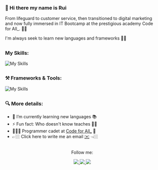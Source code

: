 
### 👋 Hi there my name is Rui
From lifeguard to customer service, then transitioned to digital marketing and now fully immersed in IT Bootcamp at the prestigious academy Code for All_.  🥷🚀

I'm always seek to learn new languages and frameworks 🤘🏼

##

###  My Skills:
![My Skills](https://skillicons.dev/icons?i=js,html,css,java,mysql)

<h2 dir="auto"></h2>

### ⚒️ Frameworks & Tools:
![My Skills](https://skillicons.dev/icons?i=bootstrap,hibernate,jquery,maven,vscode,powershell,postman,idea)

<h2 dir="auto"></h2>

### 🔍 More details:

- 🌱 I’m currently learning new languages 📚 
- ⚡ Fun fact: Who doesn't know teaches 🤘🏼
- 🧑🏼‍🎓 Programmer cadet at [Code for All_](https://codeforall.com/) 🚀
- 👉🏼 Click here to write me an email [✉️](rfmcsilva@gmail.com) 👈🏼

### 

<h2 dir="auto"></h2>

<div align = "center"  
        <p> Follow me: </p>
         <a href="https://www.linkedin.com/in/rui-filipe-silva/">
    <img src="https://img.shields.io/badge/linkedin-%230077B5.svg?style=for-the-badge&logo=linkedin&logoColor=white" />
     </a>
    <a href="https://www.facebook.com/rui.costa.silva90s/">
    <img src="https://img.shields.io/badge/Facebook-1877F2?style=for-the-badge&logo=facebook&logoColor=white" />
     </a>
     <a href="https://www.instagram.com/rui_dacostasilva/">
    <img src="https://img.shields.io/badge/Instagram-E4405F?style=for-the-badge&logo=instagram&logoColor=white" />
     </a>
</div>
